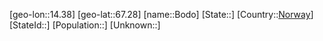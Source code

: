 ﻿---
location: [67.28,14.38]
type: City
tags:
- geo/City


SpocWebEntityId: 29249
isDeleted: false
confidential: public

---
[geo-lon::14.38]
[geo-lat::67.28]
[name::Bodo]
[State::]
[Country::[Norway](geo/Continent/Europe/Norway.md)]
[StateId::]
[Population::]
[Unknown::]

